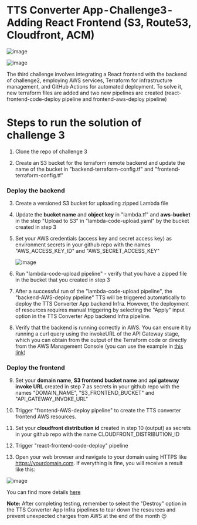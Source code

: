 # TTS Converter App - Challenge3 - Adding React Frontend (S3, Route53, Cloudfront, ACM)


![image](https://github.com/mariemssi/TTS-Converter-Challenge-3/assets/69463864/6d01d90e-ddc0-4c36-9644-f6bf3164fbd7)


![image](https://github.com/mariemssi/TTS-Converter-Challenge-3/assets/69463864/e44281da-bf5d-4c57-ad02-8733a56d1e52)





The third challenge involves integrating a React frontend with the backend of challenge2, employing AWS services, Terraform for infrastructure management, and GitHub Actions for automated deployment. 
To solve it, new terraform files are added and two new pipelines are created (react-frontend-code-deploy pipeline and frontend-aws-deploy pipeline) 

# Steps to run the solution of challenge 3 

1. Clone the repo of challenge 3
   
2. Create an S3 bucket for the terraform remote backend and update the name of the bucket in "backend-terraform-config.tf" and "frontend-terraform-config.tf"

### Deploy the backend
   
3. Create a versioned S3 bucket for uploading zipped Lambda file

4. Update the **bucket name** and **object key** in "lambda.tf" and **aws-bucket** in the step "Upload to S3" in "lambda-code-upload.yaml" by the bucket created in step 3
   
5. Set your AWS credentials (access key and secret access key) as environment secrets in your github repo with the names "AWS_ACCESS_KEY_ID" and "AWS_SECRET_ACCESS_KEY"

   ![image](https://github.com/mariemssi/TTS-Converter-Challenge-2/assets/69463864/f0029d84-0d2d-4df2-bc20-f4d2d1e4656e)
  
6. Run "lambda-code-upload pipeline" - verify that you have a zipped file in the bucket that you created in step 3

7. After a successful run of the "lambda-code-upload pipeline", the "backend-AWS-deploy pipeline" TTS will be triggered automatically to deploy the TTS Converter App backend Infra. However, the deployment of resources requires manual triggering by selecting the "Apply" input option in the TTS Converter App backend Infra pipeline. 
  
8. Verify that the backend is running correctly in AWS. You can ensure it by running a curl query using the invokeURL of the API Gateway stage, which you can obtain from the output of the Terraform code or directly from the AWS Management Console (you can use the example in [this link](https://medium.com/@lucas.ludicsa99/texttospeechconvertertext-to-speech-converter-using-aws-lambda-polly-and-api-gateway-bf814d2bbe84)) 
   
### Deploy the frontend

9. Set your **domain name**, **S3 frontend bucket name** and **api gateway invoke URL** created in step 7 as secrets in your github repo with the names "DOMAIN_NAME", "S3_FRONTEND_BUCKET" and "API_GATEWAY_INVOKE_URL"
    
11. Trigger "frontend-AWS-deploy pipeline" to create the TTS converter frontend AWS resources.
    
13. Set your **cloudfront distribution id** created in step 10 (output) as secrets in your github repo with the name CLOUDFRONT_DISTRIBUTION_ID
    
15. Trigger "react-frontend-code-deploy" pipeline

16. Open your web browser and navigate to your domain using HTTPS like https://yourdomain.com. If everything is fine, you will receive a result like this:

![image](https://github.com/mariemssi/TTS-Converter-Challenge-3/assets/69463864/a21f7d69-41dc-4b11-a161-cbb75463650f)


You can find more details [here](https://medium.com/@meriemiag/tts-converter-app-challenge3-adding-react-frontend-s3-route53-cloudfront-acm-66936b26ad7f) 

**Note:** After completing testing, remember to select the "Destroy" option in the TTS Converter App Infra pipelines to tear down the resources and prevent unexpected charges from AWS at the end of the month 😉
